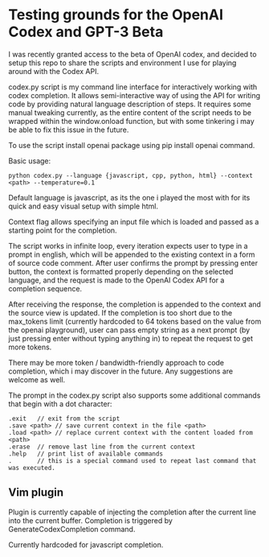 # Testing grounds for the OpenAI Codex and GPT-3 Beta

I was recently granted access to the beta of OpenAI codex, and decided to setup this repo to
share the scripts and environment I use for playing around with the Codex API.


codex.py script is my command line interface for interactively working with codex completion.
It allows semi-interactive way of using the API for writing code by providing natural language
description of steps. It requires some manual tweaking currently, as the entire content of the
script needs to be wrapped within the window.onload function, but with some tinkering i may be able
to fix this issue in the future.


To use the script install openai package using pip install openai command.

Basic usage:

    python codex.py --language {javascript, cpp, python, html} --context <path> --temperature=0.1

Default language is javascript, as its the one i played the most with for its quick and easy
visual setup with simple html.

Context flag allows specifying an input file which is loaded and passed as a starting point for
the completion.

The script works in infinite loop, every iteration expects user to type in a prompt in english,
which will be appended to the existing context in a form of source code comment. After user
confirms the prompt by pressing enter button, the context is formatted properly depending on the
selected language, and the request is made to the OpenAI Codex API for a completion sequence.

After receiving the response, the completion is appended to the context and the source view is
updated. If the completion is too short due to the max_tokens limit (currently hardcoded to
64 tokens based on the value from the openai playground), user can pass empty string as a next
prompt (by just pressing enter without typing anything in) to repeat the request to get more
tokens.

There may be more token / bandwidth-friendly approach to code completion, which i may discover
in the future. Any suggestions are welcome as well.

The prompt in the codex.py script also supports some additional commands that begin with a dot
character:

    .exit   // exit from the script
    .save <path> // save current context in the file <path>
    .load <path> // replace current context with the content loaded from <path>
    .erase  // remove last line from the current context
    .help   // print list of available commands
    .       // this is a special command used to repeat last command that was executed.

## Vim plugin

Plugin is currently capable of injecting the completion after the current line into the current buffer.
Completion is triggered by GenerateCodexCompletion command.

Currently hardcoded for javascript completion.
